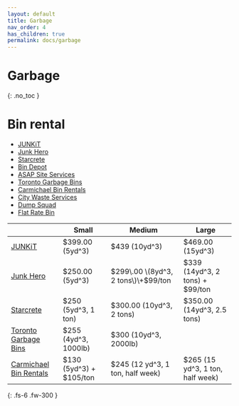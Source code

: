 ```yaml
---
layout: default
title: Garbage
nav_order: 4
has_children: true
permalink: docs/garbage
---
```


# Garbage
{: .no_toc }

# Bin rental
* [JUNKiT](https://junkit.ca/pricing/)
* [Junk Hero](https://www.junk-hero.com/bin-rental-toronto/)
* [Starcrete](http://insighterudite.com/starcrete/)
* [Bin Depot](https://www.bindepot.com/)
* [ASAP Site Services](https://www.asapsiteservices.com/roll-off-dumpster-rentals/)
* [Toronto Garbage Bins](https://www.torontogarbagebins.net/bin-rental.html)
* [Carmichael Bin Rentals](http://www.carmichaelbinrentals.com/)
* [City Waste Services](https://citywasteservices.ca/bin-types-and-sizes/)
* [Dump Squad](https://dumpsquad.ca/)
* [Flat Rate Bin](https://www.flatratebin.ca/)

|           | Small              | Medium                                    | Large                                  |
|-----------|--------------------|-------------------------------------------|----------------------------------------|
| [JUNKiT](https://junkit.ca/pricing/) | $399\.00 \(5yd^3\) | $439 \(10yd^3\) | $469\.00 \(15yd^3\) |
| [Junk Hero](https://www.junk-hero.com/bin-rental-toronto/) | $250\.00 \(5yd^3\) | $299\.00 \(8yd^3, 2 tons\)\+$99/ton  | $339 \(14yd^3, 2 tons\) \+ $99/ton |
| [Starcrete](http://insighterudite.com/starcrete/) | $250 (5yd^3, 1 ton) | $300.00 (10yd^3, 2 tons) | $350.00 (14yd^3, 2.5 tons) |
| [Toronto Garbage Bins](https://www.torontogarbagebins.net/bin-rental.html) | $255 (4yd^3, 1000lb) | $300 (10yd^3, 2000lb) | |
| [Carmichael Bin Rentals](http://www.carmichaelbinrentals.com/) | $130 (5yd^3) + $105/ton | $245 (12 yd^3, 1 ton, half week) | $265 (15 yd^3, 1 ton, half week) | 


{: .fs-6 .fw-300 }
